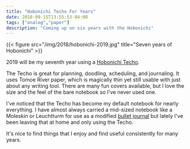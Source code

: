 ```yaml
---
title: "Hobonichi Techo For Years"
date: 2018-09-15T13:55:53-04:00
tags: ["analog","paper"]
description: "Coming up on six years with the Hobonichi"
---
```


{{< figure src="/img/2018/hobonichi-2019.jpg" title="Seven years of Hobonichi" >}}

2019 will be my seventh year using a [Hobonichi Techo](https://www.1101.com/store/techo/en/).

The Techo is great for planning, doodling, scheduling, and journaling. It uses Tomoe River paper, which is magically thin yet still usable with just about any writing tool. There are many fun covers available, but I love the size and the feel of the bare notebook so I've never used one.

I've noticed that the Techo has become my default notebook for nearly everything. I have almost always carried a mid-sized notebook like a Moleskin or
Leuchtturm for use as a modified [bullet journal](https://bulletjournal.com) but lately I've been leaving that at home and only using the Techo.

It's nice to find things that I enjoy and find useful consistently for many years.

